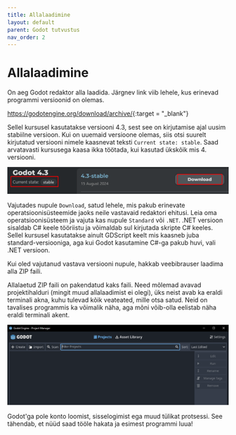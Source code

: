 ```yaml
---
title: Allalaadimine
layout: default
parent: Godot tutvustus
nav_order: 2
---
```


# Allalaadimine

On aeg Godot redaktor alla laadida. Järgnev link viib lehele, kus erinevad programmi versioonid on olemas.

<https://godotengine.org/download/archive/>{:target = "_blank"}

Sellel kursusel kasutatakse versiooni 4.3, sest see on kirjutamise ajal uusim stabiilne versioon.
Kui on uuemaid versioone olemas, siis otsi suurelt kirjutatud versiooni nimele kaasnevat teksti `Current state: stable`.
Saad arvatavasti kursusega kaasa ikka töötada, kui kasutad ükskõik mis 4. versiooni.

![Suures tekstis kirjutatud versiooni nimele kaasneb väiksemas tekstis selle seisund](./pildid/allalaadimine/oige-versiooni-leidmine.png)

Vajutades nupule `Download`, satud lehele, mis pakub erinevate operatsioonisüsteemide jaoks neile vastavaid redaktori ehitusi.
Leia oma operatsioonisüsteem ja vajuta kas nupule `Standard` või `.NET`.
.NET versioon sisaldab C# keele tööriistu ja võimaldab sul kirjutada skripte C# keeles.
Sellel kursusel kasutatakse ainult GDScript keelt mis kaasneb juba standard-versiooniga, aga kui Godot kasutamine C#-ga pakub huvi, vali .NET versioon.

Kui oled vajutanud vastava versiooni nupule, hakkab veebibrauser laadima alla ZIP faili.

Allalaetud ZIP faili on pakendatud kaks faili. Need mõlemad avavad projektihalduri (mingit muud allalaadimist ei olegi), üks neist avab ka eraldi terminali akna, kuhu tulevad kõik veateated, mille otsa satud. Neid on tavalises programmis ka võimalik näha, aga mõni võib-olla eelistab näha eraldi terminali akent.

![Projektihaldur](./pildid/allalaadimine/projektihaldur.png)

Godot'ga pole konto loomist, sisselogimist ega muud tülikat protsessi. See tähendab, et nüüd saad tööle hakata ja esimest programmi luua!